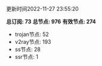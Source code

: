 更新时间2022-11-27 23:55:20

**总订阅: 73**
**总节点: 976**
**有效节点: 274**
- trojan节点: 52
- v2ray节点: 193
- ss节点: 28
- ssr节点: 1
